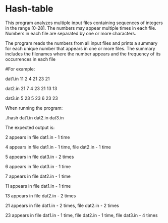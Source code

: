 # Hash-table
This program analyzes multiple input files containing sequences of integers in the range [0-28].
The numbers may appear multiple times in each file.
Numbers in each file are separated by one or more characters.

The program reads the numbers from all input files and prints a summary for each unique number that appears in one or more files.
The summary includes the filenames where the number appears and the frequency of its occurrences in each file

#For example:

dat1.in 11 2 4 21 23 21 

dat2.in 21 7 4 23 21 13 13 

dat3.in 5 23 5 23 6 23 23


When running the program: 

./hash dat1.in dat2.in dat3.in

 The expected output is: 
 
2 appears in file dat1.in - 1 time

4 appears in file dat1.in - 1 time, file dat2.in - 1 time

5 appears in file dat3.in - 2 times

6 appears in file dat3.in - 1 time

7 appears in file dat2.in - 1 time

11 appears in file dat1.in - 1 time

13 appears in file dat2.in - 2 times

21 appears in file dat1.in - 2 times, file dat2.in - 2 times

23 appears in file dat1.in - 1 time, file dat2.in - 1 time, file dat3.in - 4 times

